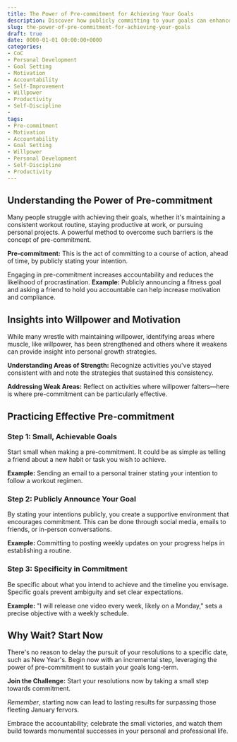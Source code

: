 ```yaml
---
title: The Power of Pre-commitment for Achieving Your Goals
description: Discover how publicly committing to your goals can enhance your motivation and accountability through pre-commitment strategies.
slug: the-power-of-pre-commitment-for-achieving-your-goals
draft: true
date: 0000-01-01 00:00:00+0000
categories:
- CoC
- Personal Development
- Goal Setting
- Motivation
- Accountability
- Self-Improvement
- Willpower
- Productivity
- Self-Discipline
-
tags:
- Pre-commitment
- Motivation
- Accountability
- Goal Setting
- Willpower
- Personal Development
- Self-Discipline
- Productivity
---
```


## Understanding the Power of Pre-commitment

Many people struggle with achieving their goals, whether it's maintaining a consistent workout routine, staying productive at work, or pursuing personal projects. A powerful method to overcome such barriers is the concept of pre-commitment.

**Pre-commitment:** This is the act of committing to a course of action, ahead of time, by publicly stating your intention.

Engaging in pre-commitment increases accountability and reduces the likelihood of procrastination. **Example:** Publicly announcing a fitness goal and asking a friend to hold you accountable can help increase motivation and compliance.

## Insights into Willpower and Motivation

While many wrestle with maintaining willpower, identifying areas where muscle, like willpower, has been strengthened and others where it weakens can provide insight into personal growth strategies.

**Understanding Areas of Strength:** Recognize activities you've stayed consistent with and note the strategies that sustained this consistency.

**Addressing Weak Areas:** Reflect on activities where willpower falters—here is where pre-commitment can be particularly effective.

## Practicing Effective Pre-commitment

### Step 1: Small, Achievable Goals

Start small when making a pre-commitment. It could be as simple as telling a friend about a new habit or task you wish to achieve.

**Example:** Sending an email to a personal trainer stating your intention to follow a workout regimen.

### Step 2: Publicly Announce Your Goal

By stating your intentions publicly, you create a supportive environment that encourages commitment. This can be done through social media, emails to friends, or in-person conversations.

**Example:** Committing to posting weekly updates on your progress helps in establishing a routine.

### Step 3: Specificity in Commitment

Be specific about what you intend to achieve and the timeline you envisage. Specific goals prevent ambiguity and set clear expectations.

**Example:** "I will release one video every week, likely on a Monday," sets a precise objective with a weekly schedule.

## Why Wait? Start Now

There's no reason to delay the pursuit of your resolutions to a specific date, such as New Year's. Begin now with an incremental step, leveraging the power of pre-commitment to sustain your goals long-term.

**Join the Challenge:** Start your resolutions now by taking a small step towards commitment.

*Remember*, starting now can lead to lasting results far surpassing those fleeting January fervors.

Embrace the accountability; celebrate the small victories, and watch them build towards monumental successes in your personal and professional life.
